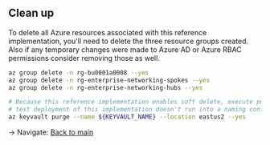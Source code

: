 ## Clean up

To delete all Azure resources associated with this reference implementation, you'll need to delete the three resource groups created. Also if any temporary changes were made to Azure AD or Azure RBAC permissions consider removing those as well.

```bash
az group delete -n rg-bu0001a0008 --yes
az group delete -n rg-enterprise-networking-spokes --yes
az group delete -n rg-enterprise-networking-hubs --yes

# Because this reference implementation enables soft delete, execute purge so your next
# test deployment of this implementation doesn't run into a naming conflict.
az keyvault purge --name ${KEYVAULT_NAME} --location eastus2 --yes
```

-> Navigate: [Back to main](./README.md#getting-started)
